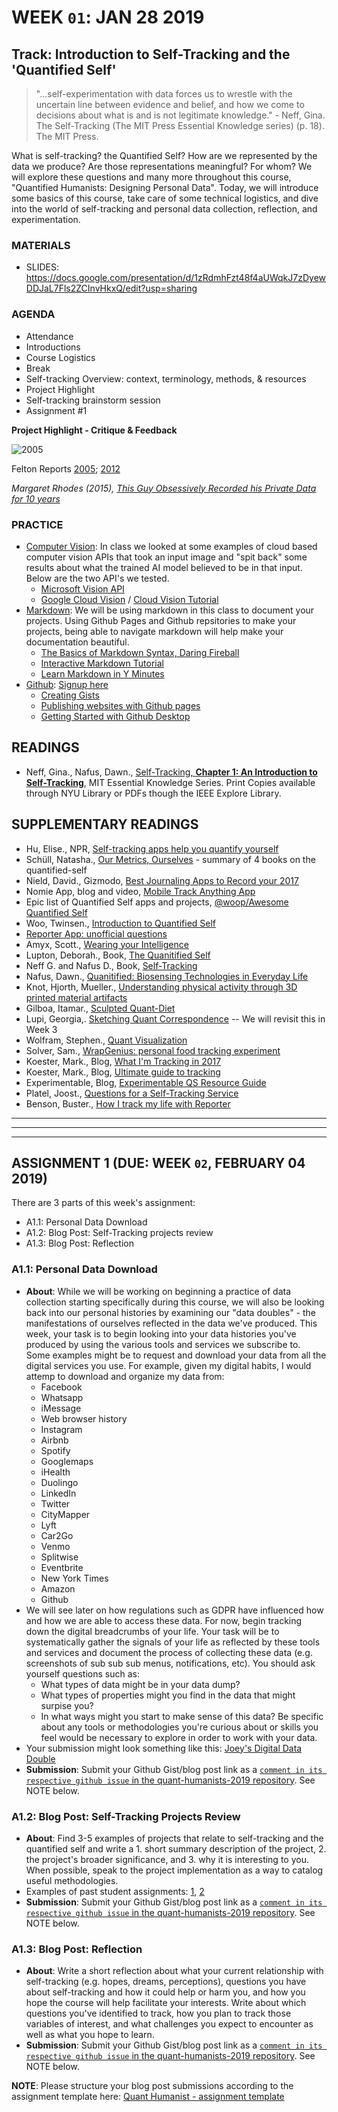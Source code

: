 # WEEK `01`: JAN 28 2019
## Track: Introduction to Self-Tracking and the 'Quantified Self' 

> "...self-experimentation with data forces us to wrestle with the uncertain line between evidence and belief, and how we come to decisions about what is and is not legitimate knowledge." - Neff, Gina. The Self-Tracking (The MIT Press Essential Knowledge series) (p. 18). The MIT Press. 

What is self-tracking? the Quantified Self? How are we represented by the data we produce? Are those representations meaningful? For whom? We will explore these questions and many more throughout this course, "Quantified Humanists: Designing Personal Data". Today, we will introduce some basics of this course, take care of some technical logistics, and dive into the world of self-tracking and personal data collection, reflection, and experimentation.


### MATERIALS
- SLIDES: https://docs.google.com/presentation/d/1zRdmhFzt48f4aUWqkJ7zDyewDDJaL7Fls2ZCInvHkxQ/edit?usp=sharing

### AGENDA
- Attendance
- Introductions
- Course Logistics
- Break
- Self-tracking Overview: context, terminology, methods, & resources
- Project Highlight
- Self-tracking brainstorm session
- Assignment #1

**Project Highlight - Critique & Feedback**

![2005](https://i.imgur.com/7DNBVt1.jpg)

Felton Reports [2005](http://feltron.com/FAR05.html); [2012](http://feltron.com/FAR12.html) 

_Margaret Rhodes (2015), [This Guy Obsessively Recorded his Private Data for 10 years](https://www.wired.com/2015/10/nicholas-felton-obsessively-recorded-his-private-data-for-10-years/)_


### PRACTICE

- [Computer Vision](https://en.wikipedia.org/wiki/Computer_vision): In class we looked at some examples of cloud based computer vision APIs that took an input image and "spit back" some results about what the trained AI model believed to be in that input. Below are the two API's we tested. 
    - [Microsoft Vision API](https://azure.microsoft.com/en-us/services/cognitive-services/computer-vision/)
    - [Google Cloud Vision](https://cloud.google.com/vision/) / [Cloud Vision Tutorial](https://codelabs.developers.google.com/codelabs/cloud-vision-intro/index.html#0)
- [Markdown](https://en.wikipedia.org/wiki/Markdown): We will be using markdown in this class to document your projects. Using Github Pages and Github repsitories to make your projects, being able to navigate markdown will help make your documentation beautiful.
    - [The Basics of Markdown Syntax, Daring Fireball](http://daringfireball.net/projects/markdown/basics)
    - [Interactive Markdown Tutorial](https://www.markdowntutorial.com/)
    - [Learn Markdown in Y Minutes](https://learnxinyminutes.com/docs/markdown/)
- [Github](https://github.com/): [Signup here](https://help.github.com/articles/signing-up-for-a-new-github-account/)
    - [Creating Gists](https://help.github.com/articles/creating-gists/)    
    - [Publishing websites with Github pages](https://pages.github.com/)
    - [Getting Started with Github Desktop](https://help.github.com/desktop-classic/guides/getting-started/)

## READINGS

- Neff, Gina., Nafus, Dawn., [Self-Tracking, **Chapter 1: An Introduction to Self-Tracking**](https://ieeexplore-ieee-org.proxy.library.nyu.edu/book/7580017?bknumber=7580017), MIT Essential Knowledge Series. Print Copies available through NYU Library or PDFs though the IEEE Explore Library. 

## SUPPLEMENTARY READINGS

- Hu, Elise., NPR, [Self-tracking apps help you quantify yourself](https://www.npr.org/sections/alltechconsidered/2013/03/12/174058272/self-tracking-apps-to-help-you-quantify-yourself)
- Schüll, Natasha., [Our Metrics, Ourselves](http://www.publicbooks.org/our-metrics-ourselves/) - summary of 4 books on the quantified-self
- Nield, David., Gizmodo, [Best Journaling Apps to Record your 2017](https://fieldguide.gizmodo.com/the-best-journaling-apps-to-record-your-2017-memories-1790359047)
- Nomie App, blog and video, [Mobile Track Anything App](https://www.huffingtonpost.com/matt-hunckler/mobile-trackanything-app-_b_11210632.html)
- Epic list of Quantified Self apps and projects, [@woop/Awesome Quantified Self](https://github.com/woop/awesome-quantified-self)
- Woo, Twinsen., [Introduction to Quantified Self](https://medium.com/@twinsenwu/introduction-to-quantified-self-8d263a36fd22)
- [Reporter App: unofficial questions](http://reporter-app-survey-questions.tumblr.com/)
- Amyx, Scott., [Wearing your Intelligence](https://www.wired.com/insights/2014/12/wearing-your-intelligence/)
- Lupton, Deborah., Book,  [The Quanitified Self](https://books.google.nl/books/about/The_Quantified_Self.html?id=nUwKDQAAQBAJ&redir_esc=y)
- Neff G. and Nafus D., Book, [Self-Tracking](https://mitpress.mit.edu/books/self-tracking)
- Nafus, Dawn., [Quanitified: Biosensing Technologies in Everyday Life](https://mitpress.mit.edu/books/quantified)
- Knot, Hjorth, Mueller., [Understanding physical activity through 3D printed material artifacts](https://dl.acm.org/citation.cfm?id=2557144)
-  Gilboa, Itamar., [Sculpted Quant-Diet](https://www.wired.com/2015/07/artist-sculpted-everything-ate-year/)
- Lupi, Georgia,. [Sketching Quant Correspondence](http://www.dear-data.com/theproject) -- We will revisit this in Week 3
- Wolfram, Stephen., [Quant Visualization](http://blog.stephenwolfram.com/2012/03/the-personal-analytics-of-my-life/)
- Solver, Sam., [WrapGenius: personal food tracking experiment](http://www.wrapgenius.me/)
- Koester, Mark., Blog, [What I'm Tracking in 2017](http://www.markwk.com/2017/01/what-I-am-tracking-in-2017.html)
- Koester, Mark., Blog, [Ultimate guide to tracking](http://www.markwk.com/tracking-tools.html)
- Experimentable, Blog, [Experimentable QS Resource Guide](http://experimentable.com/qs-guide/)
- Platel, Joost., [Questions for a Self-Tracking Service](http://quantifiedself.com/2011/06/questions-for-a-self-tracking-service/)
- Benson, Buster., [How I track my life with Reporter](https://medium.com/@buster/how-i-track-my-life-7da6f22b8e2c)


*** 
***
***

## ASSIGNMENT 1 (DUE: WEEK `02`, FEBRUARY 04 2019)

There are 3 parts of this week's assignment:
- A1.1: Personal Data Download
- A1.2: Blog Post: Self-Tracking projects review
- A1.3: Blog Post: Reflection 


### A1.1: Personal Data Download 
- **About**:  While we will be working on beginning a practice of data collection starting specifically during this course, we will also be looking back into our personal histories by examining our "data doubles" - the manifestations of ourselves reflected in the data we've produced. This week, your task is to begin looking into your data histories you've produced by using the various tools and services we subscribe to. Some examples might be to request and download your data from all the digital services you use. For example, given my digital habits, I would attemp to download and organize my data from:
    + Facebook
    + Whatsapp
    + iMessage
    + Web browser history 
    + Instagram
    + Airbnb
    + Spotify
    + Googlemaps
    + iHealth
    + Duolingo
    + LinkedIn
    + Twitter
    + CityMapper
    + Lyft
    + Car2Go
    + Venmo
    + Splitwise
    + Eventbrite
    + New York Times
    + Amazon
    + Github
- We will see later on how regulations such as GDPR have influenced how and how we are able to access these data. For now, begin tracking down the digital breadcrumbs of your life. Your task will be to systematically gather the signals of your life as reflected by these tools and services and document the process of collecting these data (e.g. screenshots of sub sub sub menus, notifications, etc). You should ask yourself questions such as:
    + What types of data might be in your data dump?
    + What types of properties might you find in the data that might surpise you?
    + In what ways might you start to make sense of this data? Be specific about any tools or methodologies you're curious about or skills you feel would be necessary to explore in order to work with your data.
- Your submission might look something like this: [Joey's Digital Data Double](/assignments/joeyklee/a1_1-data-double.md)
- **Submission**: Submit your Github Gist/blog post link as a [`comment in its respective github issue` in the quant-humanists-2019 repository](https://github.com/joeyklee/quant-humanists-2019/issues). See NOTE below.


### A1.2: Blog Post: Self-Tracking Projects Review
- **About**: Find 3-5 examples of projects that relate to self-tracking and the quantified self and write a 1. short summary description of the project, 2. the project's broader significance, and 3. why it is interesting to you. When possible, speak to the project implementation as a way to catalog useful methodologies. 
- Examples of past student assignments: [1](https://gist.github.com/mengzhenxiao/1b69b0ccda3ee8c3d2efb37e703c4d55), [2](https://gist.github.com/chloemar10/6b1006f1489e3e10d1564f98d7dab7ee) 
- **Submission**: Submit your Github Gist/blog post link as a [`comment in its respective github issue` in the quant-humanists-2019 repository](https://github.com/joeyklee/quant-humanists-2019/issues). See NOTE below.

### A1.3: Blog Post: Reflection
- **About**:  Write a short reflection about what your current relationship with self-tracking (e.g. hopes, dreams, perceptions), questions you have about self-tracking and how it could help or harm you, and how you hope the course will help facilitate your interests. Write about which questions you've identified to track, how you plan to track those variables of interest, and what challenges you expect to encounter as well as what you hope to learn. 
- **Submission**: Submit your Github Gist/blog post link as a [`comment in its respective github issue` in the quant-humanists-2019 repository](https://github.com/joeyklee/quant-humanists-2018/issues). See NOTE below.

**NOTE**: Please structure your blog post submissions according to the assignment template here: [Quant Humanist - assignment template](https://github.com/joeyklee/quant-humanists-2019/blob/master/_templates/assignment-submission-template.md) 

